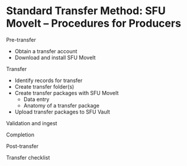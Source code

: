 # Standard Transfer Method: SFU MoveIt – Procedures for Producers


Pre-transfer
- Obtain a transfer account
- Download and install SFU MoveIt

Transfer
- Identify records for transfer
- Create transfer folder(s)
- Create transfer packages with SFU MoveIt
  - Data entry
  - Anatomy of a transfer package
- Upload transfer packages to SFU Vault

Validation and ingest

Completion

Post-transfer

Transfer checklist

